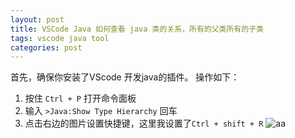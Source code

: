 ```yaml
---
layout: post
title: VSCode Java 如何查看 java 类的关系，所有的父类所有的子类
tags: vscode java tool
categories: post
---
```

首先，确保你安装了VScode 开发java的插件。
操作如下：
1. 按住 `Ctrl + P` 打开命令面板
2. 输入 `>Java:Show Type Hierarchy` 回车
3. 点击右边的图片设置快捷键，这里我设置了`Ctrl + shift + R`
![aa](../../static/img/1212.png)
